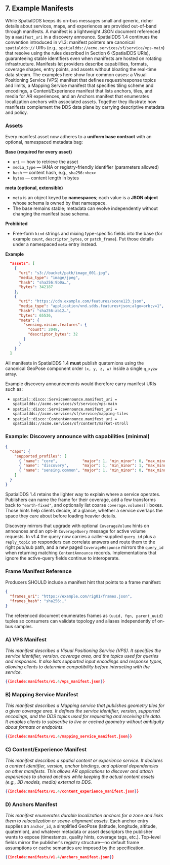 ## **7. Example Manifests**

While SpatialDDS keeps its on-bus messages small and generic, richer details about services, maps, and experiences are provided out-of-band through manifests. A manifest is a lightweight JSON document referenced by a `manifest_uri` in a discovery announce. SpatialDDS 1.4 continues the convention introduced in v1.3: manifest pointers are canonical `spatialdds://` URIs (e.g., `spatialdds://acme.services/sf/service/vps-main`) that resolve using the rules described in Section 6 (SpatialDDS URIs), guaranteeing stable identifiers even when manifests are hosted on rotating infrastructure. Manifests let providers describe capabilities, formats, coverage shapes, entry points, and assets without bloating the real-time data stream. The examples here show four common cases: a Visual Positioning Service (VPS) manifest that defines request/response topics and limits, a Mapping Service manifest that specifies tiling scheme and encodings, a Content/Experience manifest that lists anchors, tiles, and media for AR experiences, and an Anchors manifest that enumerates localization anchors with associated assets. Together they illustrate how manifests complement the DDS data plane by carrying descriptive metadata and policy.

### **Assets**

Every manifest asset now adheres to a **uniform base contract** with an optional, namespaced metadata bag:

**Base (required for every asset)**

* `uri` — how to retrieve the asset
* `media_type` — IANA or registry-friendly identifier (parameters allowed)
* `hash` — content hash, e.g., `sha256:<hex>`
* `bytes` — content length in bytes

**meta (optional, extensible)**

* `meta` is an object keyed by **namespaces**; each value is a **JSON object** whose schema is owned by that namespace.
* The base remains stable; metadata can evolve independently without changing the manifest base schema.

**Prohibited**

* Free-form `kind` strings and mixing type-specific fields into the base (for example `count`, `descriptor_bytes`, or `patch_frame`).
  Put those details under a namespaced `meta` entry instead.

**Example**

```json
  "assets": [
    {
      "uri": "s3://bucket/path/image_001.jpg",
      "media_type": "image/jpeg",
      "hash": "sha256:9b0a…",
      "bytes": 342187
    },
    {
      "uri": "https://cdn.example.com/features/scene123.json",
      "media_type": "application/vnd.sdds.features+json;algo=orb;v=1",
      "hash": "sha256:ab12…",
      "bytes": 65536,
      "meta": {
        "sensing.vision.features": {
          "count": 2048,
          "descriptor_bytes": 32
        }
      }
    }
  ]
```

All manifests in SpatialDDS 1.4 **must** publish quaternions using the canonical GeoPose component order `(x, y, z, w)` inside a single `q_xyzw` array.

Example discovery announcements would therefore carry manifest URIs such as:

* `spatial::disco::ServiceAnnounce.manifest_uri = spatialdds://acme.services/sf/service/vps-main`
* `spatial::disco::ServiceAnnounce.manifest_uri = spatialdds://acme.services/sf/service/mapping-tiles`
* `spatial::disco::ContentAnnounce.manifest_uri = spatialdds://acme.services/sf/content/market-stroll`

### Example: Discovery announce with capabilities (minimal)

```json
{
  "caps": {
    "supported_profiles": [
      { "name": "core",           "major": 1, "min_minor": 0, "max_minor": 3, "preferred": true  },
      { "name": "discovery",      "major": 1, "min_minor": 1, "max_minor": 2, "preferred": true  },
      { "name": "sensing.common", "major": 1, "min_minor": 0, "max_minor": 1, "preferred": false }
    ]
  }
}
```

SpatialDDS 1.4 retains the lighter way to explain where a service operates. Publishers can name the frame for their coverage, add a few transforms back to `"earth-fixed"`, and optionally list coarse `coverage.volumes[]` boxes. Those hints help clients decide, at a glance, whether a service overlaps the space they care about before loading heavier details.

Discovery mirrors that upgrade with optional `CoverageVolume` hints on announces and an opt-in `CoverageQuery` message for active volume requests. In v1.4 the query now carries a caller-supplied `query_id` plus a `reply_topic` so responders can correlate answers and route them to the right pub/sub path, and a new paged `CoverageResponse` mirrors the `query_id` when returning matching `ContentAnnounce` records. Implementations that ignore the active-query fields continue to interoperate.

### Frame Manifest Reference
Producers SHOULD include a manifest hint that points to a frame manifest:

```json
{
  "frames_uri": "https://example.com/rig01/frames.json",
  "frames_hash": "sha256:…"
}
```

The referenced document enumerates frames as `{uuid, fqn, parent_uuid}` tuples so consumers can validate topology and aliases independently of on-bus samples.

### **A) VPS Manifest**

*This manifest describes a Visual Positioning Service (VPS). It specifies the service identifier, version, coverage area, and the topics used for queries and responses. It also lists supported input encodings and response types, allowing clients to determine compatibility before interacting with the service.*

```json
{{include:manifests/v1.4/vps_manifest.json}}
```

### **B) Mapping Service Manifest**

*This manifest describes a Mapping service that publishes geometry tiles for a given coverage area. It defines the service identifier, version, supported encodings, and the DDS topics used for requesting and receiving tile data. It enables clients to subscribe to live or cached geometry without ambiguity about formats or endpoints.*

```json
{{include:manifests/v1.4/mapping_service_manifest.json}}
```

### **C) Content/Experience Manifest**

*This manifest describes a spatial content or experience service. It declares a content identifier, version, anchor bindings, and optional dependencies on other manifests. This allows AR applications to discover and attach experiences to shared anchors while keeping the actual content assets (e.g., 3D models, media) external to DDS.*

```json
{{include:manifests/v1.4/content_experience_manifest.json}}
```

### **D) Anchors Manifest**

*This manifest enumerates durable localization anchors for a zone and links them to relocalization or scene-alignment assets.* Each anchor entry supplies an `anchor_id`, a simplified GeoPose (latitude, longitude, altitude, quaternion), and whatever metadata or asset descriptors the publisher wants to expose (timestamps, quality hints, coverage tags, etc.). Top-level fields mirror the publisher's registry structure—no default frame assumptions or cache semantics are imposed by the specification.

```json
{{include:manifests/v1.4/anchors_manifest.json}}
```
